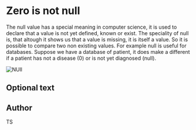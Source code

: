 <!-- BEGIN TITLE -->
# Zero is not null 
<!-- END TITLE -->

<!-- BEGIN BODY -->
The null value has a special meaning in computer science, it is used to declare that a value is not yet defined, known or exist. 
The speciality of null is, that altough it shows us that a value is missing, it is itself a value. So it is possible to compare two 
non existing values. For example null is useful for databases. Suppose we have a database of patient, 
it does make a different if a patient has not a disease (0) or is not yet diagnosed (null).

<!-- END BODY -->


![NUll](figures/image-007-null.png)


## Optional text
<!-- BEGIN OPTIONAL -->

<!-- END OPTIONAL -->



## Author
<!-- BEGIN AUTHOR -->
TS
<!-- END AUTHOR -->
